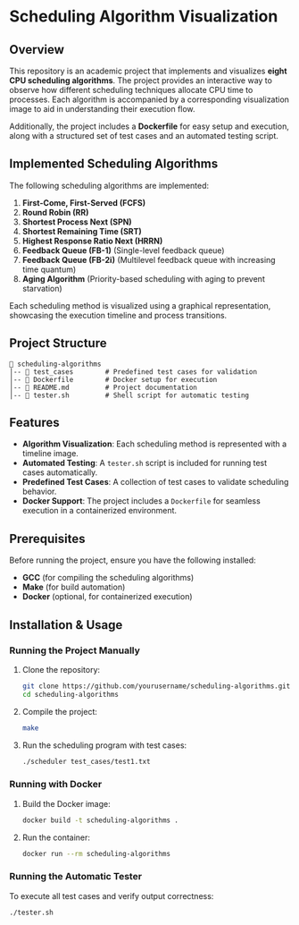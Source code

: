 # Scheduling Algorithm Visualization

## Overview
This repository is an academic project that implements and visualizes **eight CPU scheduling algorithms**. The project provides an interactive way to observe how different scheduling techniques allocate CPU time to processes. Each algorithm is accompanied by a corresponding visualization image to aid in understanding their execution flow.

Additionally, the project includes a **Dockerfile** for easy setup and execution, along with a structured set of test cases and an automated testing script.

## Implemented Scheduling Algorithms
The following scheduling algorithms are implemented:

1. **First-Come, First-Served (FCFS)**
2. **Round Robin (RR)**
3. **Shortest Process Next (SPN)**
4. **Shortest Remaining Time (SRT)**
5. **Highest Response Ratio Next (HRRN)**
6. **Feedback Queue (FB-1)** (Single-level feedback queue)
7. **Feedback Queue (FB-2i)** (Multilevel feedback queue with increasing time quantum)
8. **Aging Algorithm** (Priority-based scheduling with aging to prevent starvation)

Each scheduling method is visualized using a graphical representation, showcasing the execution timeline and process transitions.

## Project Structure
```
📂 scheduling-algorithms
│-- 📂 test_cases        # Predefined test cases for validation
│-- 📝 Dockerfile        # Docker setup for execution
│-- 📝 README.md         # Project documentation
│-- 📝 tester.sh         # Shell script for automatic testing
```

## Features
- **Algorithm Visualization**: Each scheduling method is represented with a timeline image.
- **Automated Testing**: A `tester.sh` script is included for running test cases automatically.
- **Predefined Test Cases**: A collection of test cases to validate scheduling behavior.
- **Docker Support**: The project includes a `Dockerfile` for seamless execution in a containerized environment.

## Prerequisites
Before running the project, ensure you have the following installed:
- **GCC** (for compiling the scheduling algorithms)
- **Make** (for build automation)
- **Docker** (optional, for containerized execution)

## Installation & Usage
### Running the Project Manually
1. Clone the repository:
   ```bash
   git clone https://github.com/yourusername/scheduling-algorithms.git
   cd scheduling-algorithms
   ```
2. Compile the project:
   ```bash
   make
   ```
3. Run the scheduling program with test cases:
   ```bash
   ./scheduler test_cases/test1.txt
   ```

### Running with Docker
1. Build the Docker image:
   ```bash
   docker build -t scheduling-algorithms .
   ```
2. Run the container:
   ```bash
   docker run --rm scheduling-algorithms
   ```

### Running the Automatic Tester
To execute all test cases and verify output correctness:
```bash
./tester.sh
```
